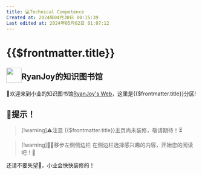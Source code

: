```yaml
---
title: 💻Technical Competence
Created at: 2024年04月30日 00:15:39
Last edited at: 2024年05月02日 01:07:12
---
```

# {{$frontmatter.title}}

## <p><img src="/logo.png" style="height:40px;float:left;margin-top:-7px;"/><span >RyanJoy的知识图书馆</span></p>

👏欢迎来到小业的知识图书馆[RyanJoy's Web](https://get1024.github.io/RyanJoy-s_Web/)，这里是{{$frontmatter.title}}分区!

## 🚧提示！
>[!warning]⚠️注意
>{{$frontmatter.title}}主页尚未装修，敬请期待！⏳

>[!warning]🚶‍♂️移步左侧侧边栏
>在侧边栏选择感兴趣的内容，开始您的阅读吧！📖

还请不要失望🥺，小业会快快装修的！